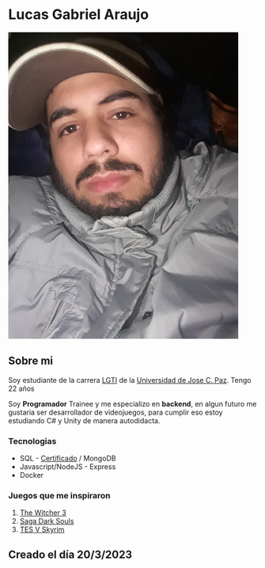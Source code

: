 # Lucas Gabriel Araujo

![Yo](img/lucas_img.jpg)

## Sobre mi
Soy estudiante de la carrera [LGTI](https://www.unpaz.edu.ar/gestiontecnologias) de la [Universidad de Jose C. Paz](https://www.unpaz.edu.ar).
Tengo 22 años

Soy **Programador** Trainee y me especializo en **backend**, en algun futuro me gustaria ser desarrollador de videojuegos, para cumplir eso estoy estudiando C# y Unity de manera autodidacta.
### Tecnologias
- SQL - [Certificado](https://www.sololearn.com/certificates/CT-G28ME00B) / MongoDB
- Javascript/NodeJS - Express
- Docker
### Juegos que me inspiraron
1. [The Witcher 3](https://www.thewitcher.com/ar/en/witcher3)
2. [Saga Dark Souls](https://es.bandainamcoent.eu/dark-souls)
3. [TES V Skyrim](https://elderscrolls.bethesda.net/skyrim/)

## Creado el día 20/3/2023
